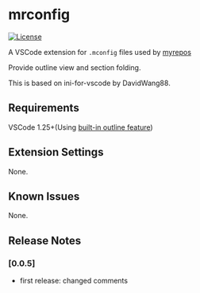 # mrconfig

[![License](https://img.shields.io/badge/license-GPL--3.0-green.svg)](https://github.com/DavidWang88/ini-for-vscode/blob/master/LICENSE) 

A VSCode extension for `.mconfig` files used by [myrepos](https://myrepos.branchable.com/)

Provide outline view and section folding.

This is based on ini-for-vscode by DavidWang88.

## Requirements
VSCode 1.25+(Using [built-in outline feature](https://code.visualstudio.com/updates/v1_25#_outline-view))

## Extension Settings

None.

## Known Issues

None.

## Release Notes

### [0.0.5]
- first release: changed comments


